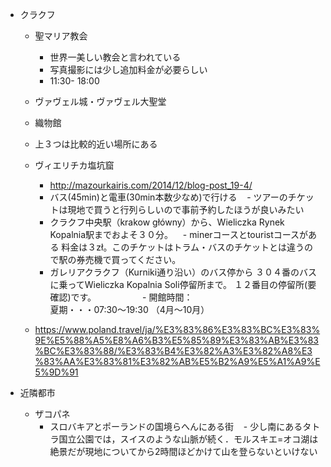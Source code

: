 - クラクフ
   - 聖マリア教会
     - 世界一美しい教会と言われている
     - 写真撮影には少し追加料金が必要らしい
     - 11:30- 18:00
   - ヴァヴェル城・ヴァヴェル大聖堂
   - 織物館
   
   - 上３つは比較的近い場所にある
   
  - ヴィエリチカ塩坑窟
    - http://mazourkairis.com/2014/12/blog-post_19-4/
    - バス(45min)と電車(30min本数少なめ)で行ける
    - ツアーのチケットは現地で買うと行列らしいので事前予約したほうが良いみたい
    - クラクフ中央駅（krakow główny）から、Wieliczka Rynek Kopalnia駅までおよそ３０分。
    - minerコースとtouristコースがある
料金は３zł。このチケットはトラム・バスのチケットとは違うので駅の券売機で買ってください。
    - ガレリアクラクフ（Kurniki通り沿い）のバス停から
３０４番のバスに乗ってWieliczka Kopalnia Soli停留所まで。
１２番目の停留所(要確認)です。
　　　　　- 開館時間：  
  夏期・・・07:30～19:30 （4月～10月）
  - https://www.poland.travel/ja/%E3%83%86%E3%83%BC%E3%83%9E%E5%88%A5%E8%A6%B3%E5%85%89%E3%83%AB%E3%83%BC%E3%83%88/%E3%83%B4%E3%82%A3%E3%82%A8%E3%83%AA%E3%83%81%E3%82%AB%E5%B2%A9%E5%A1%A9%E5%9D%91 
  
- 近隣都市
  - ザコパネ
    - スロバキアとポーランドの国境らへんにある街
    - 少し南にあるタトラ国立公園では，スイスのような山脈が続く．モルスキエ=オコ湖は絶景だが現地についてから2時間ほどかけて山を登らないといけない
